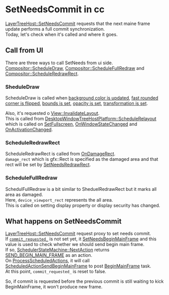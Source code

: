 # SetNeedsCommit in cc

[LayerTreeHost::SetNeedsCommit](https://source.chromium.org/chromium/chromium/src/+/main:cc/trees/layer_tree_host.cc;l=717;drc=f4a00cc248dd2dc8ec8759fb51620d47b5114090) requests that the next maine frame update performs a full commit synchronization.  
Today, let's check when it's called and where it goes.

## Call from UI
There are three ways to call SetNeeds from ui side.  
[Compositor::ScheduleDraw](https://source.chromium.org/chromium/chromium/src/+/main:ui/compositor/compositor.cc;l=378;drc=f4a00cc248dd2dc8ec8759fb51620d47b5114090), [Compositor::ScheduleFullRedraw](https://source.chromium.org/chromium/chromium/src/+/main:ui/compositor/compositor.cc;l=421;drc=f4a00cc248dd2dc8ec8759fb51620d47b5114090) and [Compositor::ScheduleRedrawRect](https://source.chromium.org/chromium/chromium/src/+/main:ui/compositor/compositor.cc;l=424;drc=f4a00cc248dd2dc8ec8759fb51620d47b5114090).

### SheduleDraw
ScheduleDraw is called when [background color is updated](https://source.chromium.org/chromium/chromium/src/+/main:ui/compositor/compositor.cc;l=524;drc=f4a00cc248dd2dc8ec8759fb51620d47b5114090), [fast rounded corner is flipped](https://source.chromium.org/chromium/chromium/src/+/main:ui/compositor/layer.cc;l=841;drc=f4a00cc248dd2dc8ec8759fb51620d47b5114090), [bounds is set](https://source.chromium.org/chromium/chromium/src/+/main:ui/compositor/layer.cc;l=1595;drc=f4a00cc248dd2dc8ec8759fb51620d47b5114090), [opacity is set](https://source.chromium.org/chromium/chromium/src/+/main:ui/compositor/layer.cc;l=1652;drc=f4a00cc248dd2dc8ec8759fb51620d47b5114090), [transformation is set](https://source.chromium.org/chromium/chromium/src/+/main:ui/views/view.cc;l=711;drc=f4a00cc248dd2dc8ec8759fb51620d47b5114090).  

Also, it's requested o [View::InvalidateLayout](https://source.chromium.org/chromium/chromium/src/+/main:ui/views/view.cc;l=900;drc=f4a00cc248dd2dc8ec8759fb51620d47b5114090).  
This is called from [DesktopWindowTreeHostPlatform::ScheduleRelayout](https://source.chromium.org/chromium/chromium/src/+/main:ui/views/widget/desktop_aura/desktop_window_tree_host_platform.cc;l=1036;drc=f4a00cc248dd2dc8ec8759fb51620d47b5114090) which is called on [SetFullscreen](https://source.chromium.org/chromium/chromium/src/+/main:ui/views/widget/desktop_aura/desktop_window_tree_host_platform.cc;l=753;drc=f4a00cc248dd2dc8ec8759fb51620d47b5114090), [OnWindowStateChanged](https://source.chromium.org/chromium/chromium/src/+/main:ui/views/widget/desktop_aura/desktop_window_tree_host_platform.cc;l=886;drc=f4a00cc248dd2dc8ec8759fb51620d47b5114090) and [OnActivationChanged](https://source.chromium.org/chromium/chromium/src/+/main:ui/views/widget/desktop_aura/desktop_window_tree_host_platform.cc;l=936;drc=f4a00cc248dd2dc8ec8759fb51620d47b5114090).

### ScheduleRedrawRect
ScheduleRedrawRect is called from [OnDamageRect](https://source.chromium.org/chromium/chromium/src/+/main:ui/aura/window_tree_host_platform.cc;l=244;drc=f4a00cc248dd2dc8ec8759fb51620d47b5114090).  
`damage_rect` which is gfx::Rect is specified as the damaged area and that rect will be set by [SetNeedsRedrawRect](https://source.chromium.org/chromium/chromium/src/+/main:cc/trees/layer_tree_host.cc;l=744;drc=f4a00cc248dd2dc8ec8759fb51620d47b5114090).

### ScheduleFullRedraw
SchedulFullRedraw is a bit similar to SheduelRedrawRect but it marks all area as damaged.  
Here, `device_viewport_rect` represents the all area.  
This is called on setting display property or display security has changed.

## What happens on SetNeedsCommit
[LayerTreeHost::SetNeedsCommit](https://source.chromium.org/chromium/chromium/src/+/main:cc/trees/layer_tree_host.cc;l=717;drc=f4a00cc248dd2dc8ec8759fb51620d47b5114090) request proxy to set needs commit.  
If [`commit_requested_`](https://source.chromium.org/chromium/chromium/src/+/main:cc/trees/single_thread_proxy.cc;l=295;drc=f4a00cc248dd2dc8ec8759fb51620d47b5114090) is not set yet, it [SetNeedsBeginMainFrame](https://source.chromium.org/chromium/chromium/src/+/main:cc/scheduler/scheduler.cc;l=159;drc=f4a00cc248dd2dc8ec8759fb51620d47b5114090) and this value is used to check whether we should send begin main frame.  
If so, [SchedulerStateMachine::NextAction](https://source.chromium.org/chromium/chromium/src/+/main:cc/scheduler/scheduler_state_machine.cc;l=701;drc=f4a00cc248dd2dc8ec8759fb51620d47b5114090) returns [SEND_BEGIN_MAIN_FRAME](https://source.chromium.org/chromium/chromium/src/+/main:cc/scheduler/scheduler_state_machine.h;l=137;drc=f4a00cc248dd2dc8ec8759fb51620d47b5114090) as an action.  
On [ProcessScheduledActions](https://source.chromium.org/chromium/chromium/src/+/main:cc/scheduler/scheduler.cc;l=901;drc=f4a00cc248dd2dc8ec8759fb51620d47b5114090), it will call [ScheduledActionSendBeginMainFrame](https://source.chromium.org/chromium/chromium/src/+/main:cc/trees/single_thread_proxy.cc;l=980;drc=f4a00cc248dd2dc8ec8759fb51620d47b5114090) to post [BeginMainFrame](https://source.chromium.org/chromium/chromium/src/+/main:cc/trees/single_thread_proxy.cc;l=1024;drc=f4a00cc248dd2dc8ec8759fb51620d47b5114090) task.  
At this point, `commit_requested_` is reset to false.  

So, if commit is requested before the previous commit is still waiting to kick BeginMainFrame, it won't produce new frame.